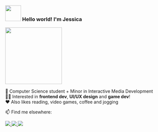 <h3><img src="https://media.giphy.com/media/mGcNjsfWAjY5AEZNw6/giphy.gif" width="50"/> Hello world! I'm Jessica</h3>
<img src="https://media.giphy.com/media/7NoNw4pMNTvgc/giphy.gif" height="180"/>


📝 Computer Science student + Minor in Interactive Media Development<br>
👩‍💻 Interested in **frontend dev**, **UI/UX design** and **game dev**!<br>
❤️ Also likes reading, video games, coffee and jogging

📫 Find me elsewhere:

<a href="https://www.linkedin.com/in/jessicapsx/">
  <img src="https://img.shields.io/badge/LinkedIn-0077B5?style=for-the-badge&logo=linkedin&logoColor=white" />
</a>
<a href="https://codepen.io/jessicax941">
  <img src="https://img.shields.io/badge/Codepen-242424?style=for-the-badge&logo=codepen&logoColor=white" />
</a>
<a href="https://dribbble.com/jessicax941">
  <img src="https://img.shields.io/badge/Dribbble-EA4C89?style=for-the-badge&logo=dribbble&logoColor=white" />
</a>

<br>
<br>

<!-- [![Jessica's GitHub stats](https://github-readme-stats.vercel.app/api?username=jessicax941&count_private=true&theme=tokyonight&show_icons=true)](https://github.com/anuraghazra/github-readme-stats) -->

<!-- [![jessicax941's wakatime stats](https://github-readme-stats.vercel.app/api/wakatime?username=jessicax941&layout=compact&custom_title=Last%207%20Days%20Wakatime%20Stats)](https://wakatime.com/@jessicax941) -->

<!--
**jessicax941/jessicax941** is a ✨ _special_ ✨ repository because its `README.md` (this file) appears on your GitHub profile.

Here are some ideas to get you started:

- 🔭 I’m currently working on ...
- 🌱 I’m currently learning ...
- 👯 I’m looking to collaborate on ...
- 🤔 I’m looking for help with ...
- 💬 Ask me about ...
- 📫 How to reach me: ...
- 😄 Pronouns: ...
- ⚡ Fun fact: ...
-->

